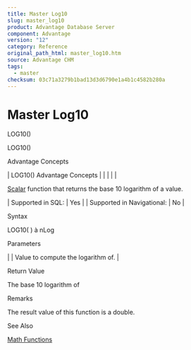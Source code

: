 ```yaml
---
title: Master Log10
slug: master_log10
product: Advantage Database Server
component: Advantage
version: "12"
category: Reference
original_path_html: master_log10.htm
source: Advantage CHM
tags:
  - master
checksum: 03c71a3279b1bad13d3d6790e1a4b1c4582b280a
---
```


# Master Log10

LOG10()

LOG10()

Advantage Concepts

| LOG10()  Advantage Concepts |  |  |  |  |

[Scalar](master_supported_scalar_functions.md) function that returns the base 10 logarithm of a value.

| Supported in SQL: | Yes |
| Supported in Navigational: | No |

Syntax

LOG10( <nValue> ) à nLog

Parameters

| <nValue> | Value to compute the logarithm of. |

Return Value

The base 10 logarithm of <nValue>

Remarks

The result value of this function is a double.

See Also

[Math Functions](master_math_functions.md)
